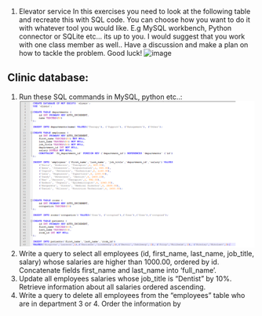 1. Elevator service
   In this exercises you need to look at the following table and recreate this with SQL code.
   You can choose how you want to do it with whatever tool you would like. E.g MySQL
   workbench, Python connector or SQLite etc… its up to you.
   I would suggest that you work with one class member as well.. Have a discussion and make a
   plan on how to tackle the problem.
   Good luck!
   <img width="967" alt="image" src="https://github.com/user-attachments/assets/673f3a9a-f107-45a4-9e28-949dff4db58f">

## Clinic database:

1. Run these SQL commands in MySQL, python etc..:
   ![alt text](image.png)
2. Write a query to select all employees (id, first_name, last_name, job_title, salary)
   whose salaries are higher than 1000.00, ordered by id. Concatenate fields first_name and
   last_name into ‘full_name’.
3. Update all employees salaries whose job_title is “Dentist” by 10%. Retrieve information about all
   salaries ordered ascending.
4. Write a query to delete all employees from the “employees” table who are in department 3 or 4.
   Order the information by
